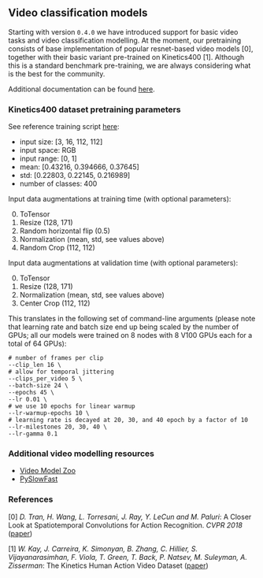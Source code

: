 ## Video classification models

Starting with version `0.4.0` we have introduced support for basic video tasks and video classification modelling.
At the moment, our pretraining consists of base implementation of popular resnet-based video models [0], together with their
basic variant pre-trained on Kinetics400 [1]. Although this is a standard benchmark pre-training, we are always considering what is the best for the community.

Additional documentation can be found [here](https://pytorch.org/docs/stable/torchvision/models.html#video-classification). 

### Kinetics400 dataset pretraining parameters

See reference training script [here](https://github.com/pytorch/vision/blob/master/references/video_classification/train.py):

- input size: [3, 16, 112, 112]
- input space: RGB
- input range: [0, 1]
- mean: [0.43216, 0.394666, 0.37645]
- std: [0.22803, 0.22145, 0.216989]
- number of classes: 400

Input data augmentations at training time (with optional parameters):

0. ToTensor
1. Resize (128, 171)
2. Random horizontal flip (0.5)
3. Normalization (mean, std, see values above)
4. Random Crop (112, 112)

Input data augmentations at validation time (with optional parameters):

0. ToTensor
1. Resize (128, 171)
2. Normalization (mean, std, see values above)
3. Center Crop (112, 112)

This translates in the following set of command-line arguments (please note that learning rate and batch size end up being scaled by the number of GPUs; all our models were trained on 8 nodes with 8 V100 GPUs each for a total of 64 GPUs):
```
# number of frames per clip
--clip_len 16 \ 
# allow for temporal jittering
--clips_per_video 5 \
--batch-size 24 \
--epochs 45 \
--lr 0.01 \
# we use 10 epochs for linear warmup
--lr-warmup-epochs 10 \
# learning rate is decayed at 20, 30, and 40 epoch by a factor of 10
--lr-milestones 20, 30, 40 \
--lr-gamma 0.1 
```

### Additional video modelling resources

- [Video Model Zoo](https://github.com/facebookresearch/VMZ)
- [PySlowFast](https://github.com/facebookresearch/SlowFast)

### References

[0] _D. Tran, H. Wang, L. Torresani, J. Ray, Y. LeCun and M. Paluri_: A Closer Look at Spatiotemporal Convolutions for Action Recognition. _CVPR 2018_ ([paper](https://research.fb.com/wp-content/uploads/2018/04/a-closer-look-at-spatiotemporal-convolutions-for-action-recognition.pdf))

[1] _W. Kay, J. Carreira, K. Simonyan, B. Zhang, C. Hillier, S. Vijayanarasimhan, F. Viola, T. Green, T. Back, P. Natsev, M. Suleyman, A. Zisserman_: The Kinetics Human Action Video Dataset ([paper](https://arxiv.org/abs/1705.06950))
